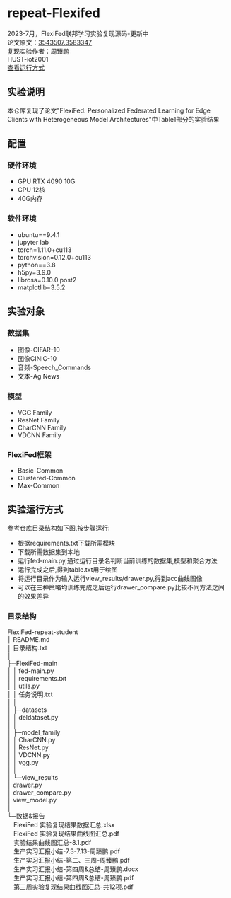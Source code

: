 # repeat-Flexifed
2023-7月，FlexiFed联邦学习实验复现源码-更新中  
论文原文：[3543507.3583347](https://dl.acm.org/doi/10.1145/3543507.3583347)  
复现实验作者：周臻鹏  
HUST-iot2001  
[查看运行方式](#jump)
## 实验说明
本仓库复现了论文"FlexiFed: Personalized 
Federated Learning
for Edge Clients with Heterogeneous
Model Architectures"中Table1部分的实验结果
## 配置
### 硬件环境
- GPU RTX 4090 10G
- CPU 12核
- 40G内存
### 软件环境
- ubuntu==9.4.1 
- jupyter lab
- torch=1.11.0+cu113
- torchvision=0.12.0+cu113
- python==3.8
- h5py=3.9.0
- librosa=0.10.0.post2
- matplotlib=3.5.2
## 实验对象
### 数据集
- 图像-CIFAR-10
- 图像CINIC-10
- 音频-Speech_Commands
- 文本-Ag News
### 模型
- VGG Family
- ResNet Family
- CharCNN Family
- VDCNN Family
### FlexiFed框架
- Basic-Common
- Clustered-Common
- Max-Common
## 实验运行方式<span id="jump"></span>
参考仓库目录结构如下图,按步骤运行:
- 根据requirements.txt下载所需模块
- 下载所需数据集到本地
- 运行fed-main.py,通过运行目录名判断当前训练的数据集,模型和聚合方法
- 运行完成之后,得到table.txt用于绘图
- 将运行目录作为输入运行view_results/drawer.py,得到acc曲线图像
- 可以在三种策略均训练完成之后运行drawer_compare.py比较不同方法之间的效果差异
### 目录结构
FlexiFed-repeat-student</br>
│  README.md</br>
│  目录结构.txt</br>
│          
├─FlexiFed-main</br>
│  │  fed-main.py</br>
│  │  requirements.txt</br>
│  │  utils.py</br>
│  │  任务说明.txt</br>
│  │  
│  ├─datasets</br>
│  │      deldataset.py</br>
│  │      
│  ├─model_family</br>
│  │      CharCNN.py</br>
│  │      ResNet.py</br>
│  │      VDCNN.py</br>
│  │      vgg.py</br>
│  │      
│  └─view_results</br>
│          drawer.py</br>
│          drawer_compare.py</br>
│          view_model.py</br>
│          
└─数据&报告</br>
&emsp;FlexiFed 实验复现结果数据汇总.xlsx</br>
&emsp;FlexiFed 实验复现结果曲线图汇总.pdf</br>
&emsp;实验结果曲线图汇总-8.1.pdf</br>
&emsp;生产实习汇报小结-7.3-7.13-周臻鹏.pdf</br>
&emsp;生产实习汇报小结-第二、三周-周臻鹏.pdf</br>
&emsp;生产实习汇报小结-第四周&总结-周臻鹏.docx</br>
&emsp;生产实习汇报小结-第四周&总结-周臻鹏.pdf</br>
&emsp;第三周实验复现结果曲线图汇总-共12项.pdf</br>
